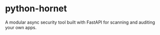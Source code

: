 # python-hornet
A modular async security tool built with FastAPI for scanning and auditing your own apps.
